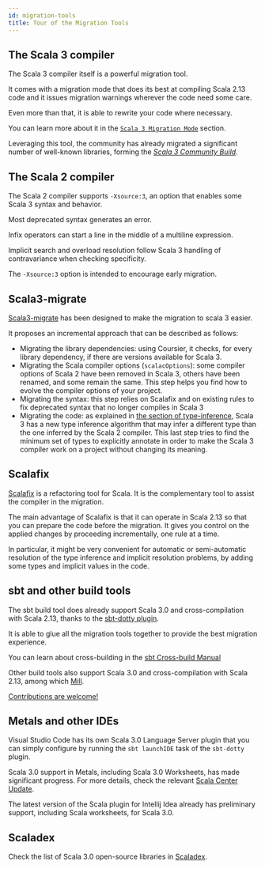 ```yaml
---
id: migration-tools
title: Tour of the Migration Tools
---
```


## The Scala 3 compiler

The Scala 3 compiler itself is a powerful migration tool.

It comes with a migration mode that does its best at compiling Scala 2.13 code and it issues migration warnings wherever the code need some care.

Even more than that, it is able to rewrite your code where necessary.

You can learn more about it in the [`Scala 3 Migration Mode`](scala-3-migration-mode.md) section.

Leveraging this tool, the community has already migrated a significant number of well-known libraries, forming the [_Scala 3 Community Build_](https://github.com/lampepfl/dotty/tree/master/community-build/community-projects).

## The Scala 2 compiler

The Scala 2 compiler supports `-Xsource:3`, an option that enables some Scala 3 syntax and behavior.

Most deprecated syntax generates an error.

Infix operators can start a line in the middle of a multiline expression.

Implicit search and overload resolution follow Scala 3 handling of contravariance when checking specificity.

The `-Xsource:3` option is intended to encourage early migration.

## Scala3-migrate

[Scala3-migrate](Scala3-migrate-tool.md) has been designed to make the migration to scala 3 easier.

It proposes an incremental approach that can be described as follows:
- Migrating the library dependencies: using Coursier, it checks, 
  for every library dependency, if there are versions available for Scala 3.
- Migrating the Scala compiler options (`scalacOptions`): some compiler options of Scala 2 have been removed 
  in Scala 3, others have been renamed, and some remain the same. 
  This step helps you find how to evolve the compiler options of your project.
- Migrating the syntax: this step relies on Scalafix and on existing rules to fix deprecated 
  syntax that no longer compiles in Scala 3
- Migrating the code: as explained in [the section of type-inference](incompatibilities/table.md#type-inference),
Scala 3 has a new type inference algorithm that may infer a different type than the one inferred 
  by the Scala 2 compiler. This last step tries to find the minimum set of 
  types to explicitly annotate in order to make the Scala 3 compiler work on a project without changing its meaning.
## Scalafix

[Scalafix](https://scalacenter.github.io/scalafix/) is a refactoring tool for Scala.
It is the complementary tool to assist the compiler in the migration.

The main advantage of Scalafix is that it can operate in Scala 2.13 so that you can prepare the code before the migration.
It gives you control on the applied changes by proceeding incrementally, one rule at a time.

In particular, it might be very convenient for automatic or semi-automatic resolution of the type inference and implicit resolution problems, by adding some types and implicit values in the code.

## sbt and other build tools

The sbt build tool does already support Scala 3.0 and cross-compilation with Scala 2.13, thanks to the [sbt-dotty plugin](https://dotty.epfl.ch/docs/usage/getting-started.html).

It is able to glue all the migration tools together to provide the best migration experience.

You can learn about cross-building in the [sbt Cross-build Manual](https://www.scala-sbt.org/1.x/docs/Cross-Build.html)

Other build tools also support Scala 3.0 and cross-compilation with Scala 2.13, among which [Mill](http://www.lihaoyi.com/mill/).

[Contributions are welcome!](contributing.md)

## Metals and other IDEs

Visual Studio Code has its own Scala 3.0 Language Server plugin that you can simply configure by running the `sbt launchIDE` task of the `sbt-dotty` plugin.

Scala 3.0 support in Metals, including Scala 3.0 Worksheets, has made significant progress. For more details, check the relevant [Scala Center Update](https://contributors.scala-lang.org/t/metals-and-scala-3/4274).

The latest version of the Scala plugin for Intellij Idea already has preliminary support, including Scala worksheets, for Scala 3.0.

## Scaladex

Check the list of Scala 3.0 open-source libraries in [Scaladex](https://index.scala-lang.org/).
